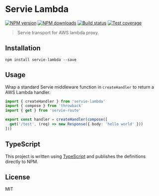 # Servie Lambda

[![NPM version][npm-image]][npm-url]
[![NPM downloads][downloads-image]][downloads-url]
[![Build status][travis-image]][travis-url]
[![Test coverage][coveralls-image]][coveralls-url]

> Servie transport for AWS lambda proxy.

## Installation

```
npm install servie-lambda --save
```

## Usage

Wrap a standard Servie middleware function in `createHandler` to return a AWS Lambda handler.

```ts
import { createHandler } from 'servie-lambda'
import { compose } from 'throwback'
import { get } from 'servie-route'

export const handler = createHandler(compose([
  get('/test', (req) => new Response({ body: 'hello world' }))
]))
```

## TypeScript

This project is written using [TypeScript](https://github.com/Microsoft/TypeScript) and publishes the definitions directly to NPM.

## License

MIT

[npm-image]: https://img.shields.io/npm/v/servie-lambda.svg?style=flat
[npm-url]: https://npmjs.org/package/servie-lambda
[downloads-image]: https://img.shields.io/npm/dm/servie-lambda.svg?style=flat
[downloads-url]: https://npmjs.org/package/servie-lambda
[travis-image]: https://img.shields.io/travis/blakeembrey/node-servie-lambda.svg?style=flat
[travis-url]: https://travis-ci.org/blakeembrey/node-servie-lambda
[coveralls-image]: https://img.shields.io/coveralls/blakeembrey/node-servie-lambda.svg?style=flat
[coveralls-url]: https://coveralls.io/r/blakeembrey/node-servie-lambda?branch=master
